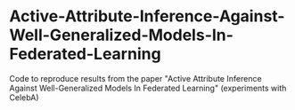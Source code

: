 # Active-Attribute-Inference-Against-Well-Generalized-Models-In-Federated-Learning
Code to reproduce results from the paper "Active Attribute Inference Against Well-Generalized Models In Federated Learning" (experiments with CelebA)
